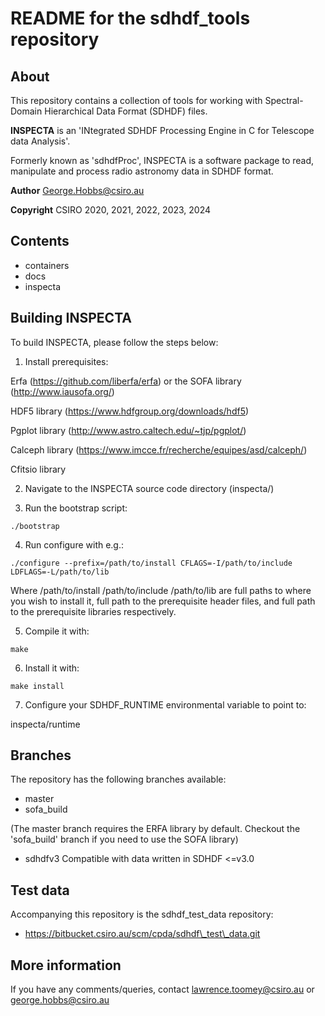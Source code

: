 # README for the sdhdf\_tools repository

## About

This repository contains a collection of tools for working with 
Spectral-Domain Hierarchical Data Format (SDHDF) files.

**INSPECTA** is an 'INtegrated SDHDF Processing Engine in C for Telescope data Analysis'. 

Formerly known as 'sdhdfProc', INSPECTA is a software package to read, 
manipulate and process radio astronomy data in SDHDF format.

**Author**    George.Hobbs@csiro.au

**Copyright** CSIRO 2020, 2021, 2022, 2023, 2024


## Contents

* containers
* docs
* inspecta 


## Building INSPECTA

To build INSPECTA, please follow the steps below:

1. Install prerequisites:

Erfa (https://github.com/liberfa/erfa) or the SOFA library (http://www.iausofa.org/)

HDF5 library (https://www.hdfgroup.org/downloads/hdf5) 

Pgplot library (http://www.astro.caltech.edu/~tjp/pgplot/)

Calceph library (https://www.imcce.fr/recherche/equipes/asd/calceph/)

Cfitsio library

2. Navigate to the INSPECTA source code directory (inspecta/)

3. Run the bootstrap script:
```
./bootstrap
```

4. Run configure with e.g.:
```
./configure --prefix=/path/to/install CFLAGS=-I/path/to/include LDFLAGS=-L/path/to/lib
```
Where /path/to/install /path/to/include /path/to/lib are full paths to where you
wish to install it, full path to the prerequisite header files, 
and full path to the prerequisite libraries respectively.

5. Compile it with:
```
make
```

6. Install it with:
```
make install
```

7. Configure your SDHDF\_RUNTIME environmental variable to point to:

inspecta/runtime


## Branches

The repository has the following branches available:
* master
* sofa\_build

(The master branch requires the ERFA library by default.
Checkout the 'sofa\_build' branch if you need to use the SOFA library)

* sdhdfv3
Compatible with data written in SDHDF <=v3.0


## Test data

Accompanying this repository is the sdhdf\_test\_data repository:
* https://bitbucket.csiro.au/scm/cpda/sdhdf\_test\_data.git


## More information

If you have any comments/queries, contact lawrence.toomey@csiro.au or george.hobbs@csiro.au

